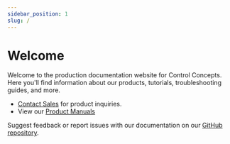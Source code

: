 ```yaml
---
sidebar_position: 1
slug: /
---
```


# Welcome

Welcome to the production documentation website for Control Concepts. Here you'll find information about our products, tutorials, troubleshooting guides, and more.

- [Contact Sales](https://ccipower.com/how-contact-us) for product inquiries.
- View our [Product Manuals](https://ccipower.com/customer-support/manuals-and-cad-blocks)

Suggest feedback or report issues with our documentation on our [GitHub repository](https://github.com/controlconcepts/docs).